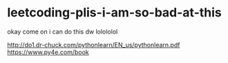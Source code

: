 # leetcoding-plis-i-am-so-bad-at-this

okay come on
i can do this dw lolololol

http://do1.dr-chuck.com/pythonlearn/EN_us/pythonlearn.pdf
https://www.py4e.com/book
